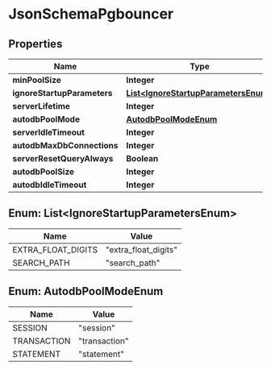 

# JsonSchemaPgbouncer


## Properties

| Name | Type | Description | Notes |
|------------ | ------------- | ------------- | -------------|
|**minPoolSize** | **Integer** |  |  [optional] |
|**ignoreStartupParameters** | [**List&lt;IgnoreStartupParametersEnum&gt;**](#List&lt;IgnoreStartupParametersEnum&gt;) |  |  [optional] |
|**serverLifetime** | **Integer** |  |  [optional] |
|**autodbPoolMode** | [**AutodbPoolModeEnum**](#AutodbPoolModeEnum) |  |  [optional] |
|**serverIdleTimeout** | **Integer** |  |  [optional] |
|**autodbMaxDbConnections** | **Integer** |  |  [optional] |
|**serverResetQueryAlways** | **Boolean** |  |  [optional] |
|**autodbPoolSize** | **Integer** |  |  [optional] |
|**autodbIdleTimeout** | **Integer** |  |  [optional] |



## Enum: List&lt;IgnoreStartupParametersEnum&gt;

| Name | Value |
|---- | -----|
| EXTRA_FLOAT_DIGITS | &quot;extra_float_digits&quot; |
| SEARCH_PATH | &quot;search_path&quot; |



## Enum: AutodbPoolModeEnum

| Name | Value |
|---- | -----|
| SESSION | &quot;session&quot; |
| TRANSACTION | &quot;transaction&quot; |
| STATEMENT | &quot;statement&quot; |



